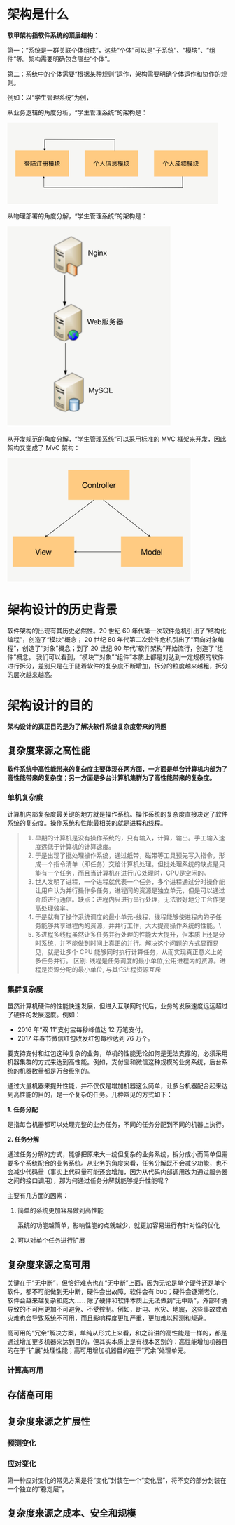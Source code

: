 # 架构是什么

**软甲架构指软件系统的顶层结构：**

第一：“系统是一群关联个体组成”，这些“个体”可以是“子系统”、“模块”、“组件”等。架构需要明确包含哪些“个体”。

第二：系统中的个体需要“根据某种规则”运作，架构需要明确个体运作和协作的规则。

例如：以“学生管理系统”为例，
  
从业务逻辑的角度分析，“学生管理系统”的架构是：
  
![](./png/01.png)

从物理部署的角度分解，“学生管理系统”的架构是：

![](./png/02.png)

从开发规范的角度分解，“学生管理系统”可以采用标准的 MVC 框架来开发，因此架构又变成了 MVC 架构：

![](./png/03.png)

# 架构设计的历史背景
软件架构的出现有其历史必然性。20 世纪 60 年代第一次软件危机引出了“结构化编程”，创造了“模块”概念；
20 世纪 80 年代第二次软件危机引出了“面向对象编程”，创造了“对象”概念；到了 20 世纪 90 年代“软件架构”开始流行，创造了“组件”概念。
我们可以看到，“模块”“对象”“组件”本质上都是对达到一定规模的软件进行拆分，差别只是在于随着软件的复杂度不断增加，拆分的粒度越来越粗，拆分的层次越来越高。

# 架构设计的目的
**架构设计的真正目的是为了解决软件系统复杂度带来的问题**

## 复杂度来源之高性能
**软件系统中高性能带来的复杂度主要体现在两方面，一方面是单台计算机内部为了高性能带来的复杂度；另一方面是多台计算机集群为了高性能带来的复杂度。**

### 单机复杂度
计算机内部复杂度最关键的地方就是操作系统。操作系统的复杂度直接决定了软件系统的复杂度。操作系统和性能最相关的就是进程和线程。
> 1. 早期的计算机是没有操作系统的，只有输入，计算，输出。手工输入速度远低于计算机的计算速度。
> 2. 于是出现了批处理操作系统，通过纸带，磁带等工具预先写入指令，形成一个指令清单（即任务）交给计算机处理。但批处理系统的缺点是只能有一个任务，而且当计算机在进行I/O处理时，CPU是空闲的。
> 3. 世人发明了进程，一个进程就代表一个任务，多个进程通过分时操作能让用户认为并行操作多任务，进程间的资源是独立单元，但是可以通过介质进行通信。缺点：进程内只进行串行处理，无法很好地分工合作提高处理效率。
> 4. 于是就有了操作系统调度的最小单元-线程，线程能够使进程内的子任务能够共享进程内的资源，并并行工作，大大提高操作系统的性能。\
> 5. 多进程多线程虽然让多任务并行处理的性能大大提升，但本质上还是分时系统，并不能做到时间上真正的并行。解决这个问题的方式显而易见，就是让多个 CPU 能够同时执行计算任务，从而实现真正意义上的多任务并行。
>   区别: 线程是任务调度的最小单位,公用进程内的资源。进程是资源分配的最小单位, 与其它进程资源互斥

### 集群复杂度
虽然计算机硬件的性能快速发展，但进入互联网时代后，业务的发展速度远远超过了硬件的发展速度。例如：
* 2016 年“双 11”支付宝每秒峰值达 12 万笔支付。
* 2017 年春节微信红包收发红包每秒达到 76 万个。

要支持支付和红包这种复杂的业务，单机的性能无论如何是无法支撑的，必须采用机器集群的方式来达到高性能。例如，支付宝和微信这种规模的业务系统，后台系统的机器数量都是万台级别的。

通过大量机器来提升性能，并不仅仅是增加机器这么简单，让多台机器配合起来达到高性能的目的，是一个复杂的任务。几种常见的方式如下：

**1. 任务分配**

是指每台机器都可以处理完整的业务任务，不同的任务分配到不同的机器上执行。

**2. 任务分解**

通过任务分解的方式，能够把原来大一统但复杂的业务系统，拆分成小而简单但需要多个系统配合的业务系统。从业务的角度来看，任务分解既不会减少功能，也不会减少代码量（事实上代码量可能还会增加，因为从代码内部调用改为通过服务器之间的接口调用），那为何通过任务分解就能够提升性能呢？

主要有几方面的因素：

1. 简单的系统更加容易做到高性能

    系统的功能越简单，影响性能的点就越少，就更加容易进行有针对性的优化
    
2. 可以对单个任务进行扩展


##  复杂度来源之高可用
关键在于“无中断”，但恰好难点也在“无中断”上面，因为无论是单个硬件还是单个软件，都不可能做到无中断，硬件会出故障，软件会有 bug；硬件会逐渐老化，软件会越来越复杂和庞大……
除了硬件和软件本质上无法做到“无中断”，外部环境导致的不可用更加不可避免、不受控制。例如，断电、水灾、地震，这些事故或者灾难也会导致系统不可用，而且影响程度更加严重，更加难以预测和规避。

高可用的“冗余”解决方案，单纯从形式上来看，和之前讲的高性能是一样的，都是通过增加更多机器来达到目的，但其实本质上是有根本区别的：高性能增加机器目的在于“扩展”处理性能；高可用增加机器目的在于“冗余”处理单元。

### 计算高可用

## 存储高可用

## 复杂度来源之扩展性

### 预测变化
### 应对变化
第一种应对变化的常见方案是将“变化”封装在一个“变化层”，将不变的部分封装在一个独立的“稳定层”。

## 复杂度来源之成本、安全和规模
